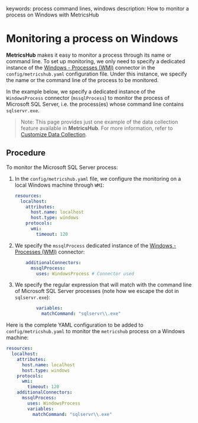 keywords: process command lines, windows
description: How to monitor a process on Windows with MetricsHub

# Monitoring a process on Windows

**MetricsHub** makes it easy to monitor a process through its name or command line. To set up monitoring, we only need to specify a dedicated instance of the [Windows - Processes (WMI)](../connectors/windowsprocess.html) connector in the `config/metricshub.yaml` configuration file. Under this instance, we specify the name or the command line of the process to be monitored.

In the example below, we specify a dedicated instance of the `WindowsProcess` connector (`mssqlProcess`) to monitor the process of Microsoft SQL Server, i.e. the process(es) whose command line contains `sqlservr.exe`.

  > Note: This page provides just one example of the data collection feature available in **MetricsHub**. For more information, refer to [Customize Data Collection](../configuration/configure-monitoring.md#customize-data-collection).

## Procedure

To monitor the Microsoft SQL Server process:

1. In the `config/metricshub.yaml` file, we configure the monitoring on a local Windows machine through `WMI`:

    ```yaml
    resources:
      localhost:
        attributes:
          host.name: localhost
          host.type: windows
        protocols:
          wmi:
            timeout: 120
    ```

2. We specify the `mssqlProcess` dedicated instance of the [Windows - Processes (WMI)](../connectors/windowsprocess.html) connector:

    ```yaml
        additionalConnectors:
          mssqlProcess:
            uses: WindowsProcess # Connector used
    ```

3.  We specify the regular expression that will match with the command line of Microsoft SQL Server processes (note how we escape the dot in `sqlservr.exe`):

    ```yaml
            variables:
              matchCommand: "sqlservr\\.exe"
    ```

Here is the complete YAML configuration to be added to `config/metricshub.yaml` to monitor the `metricshub` process on a Windows machine:

```yaml
resources:
  localhost:
    attributes:
      host.name: localhost
      host.type: windows
    protocols:
      wmi:
        timeout: 120
    additionalConnectors:
      mssqlProcess: 
        uses: WindowsProcess 
        variables:
          matchCommand: "sqlservr\\.exe"
```